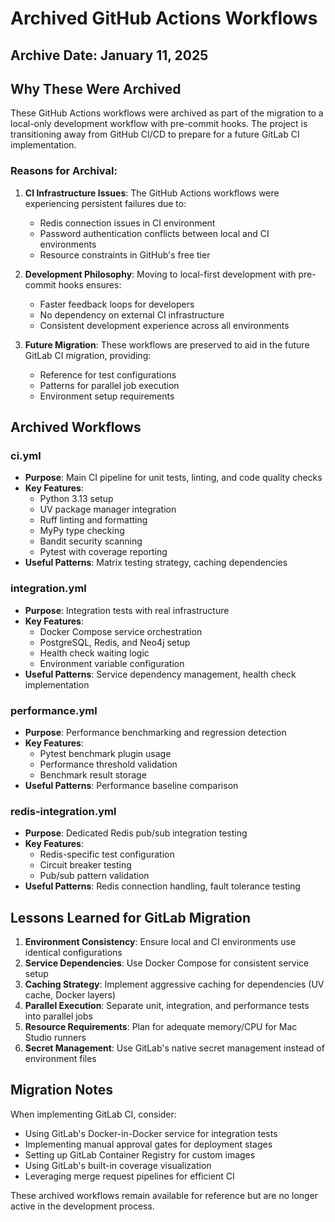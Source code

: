 # Archived GitHub Actions Workflows

## Archive Date: January 11, 2025

## Why These Were Archived

These GitHub Actions workflows were archived as part of the migration to a local-only development workflow with pre-commit hooks. The project is transitioning away from GitHub CI/CD to prepare for a future GitLab CI implementation.

### Reasons for Archival:
1. **CI Infrastructure Issues**: The GitHub Actions workflows were experiencing persistent failures due to:
   - Redis connection issues in CI environment
   - Password authentication conflicts between local and CI environments
   - Resource constraints in GitHub's free tier

2. **Development Philosophy**: Moving to local-first development with pre-commit hooks ensures:
   - Faster feedback loops for developers
   - No dependency on external CI infrastructure
   - Consistent development experience across all environments

3. **Future Migration**: These workflows are preserved to aid in the future GitLab CI migration, providing:
   - Reference for test configurations
   - Patterns for parallel job execution
   - Environment setup requirements

## Archived Workflows

### ci.yml
- **Purpose**: Main CI pipeline for unit tests, linting, and code quality checks
- **Key Features**:
  - Python 3.13 setup
  - UV package manager integration
  - Ruff linting and formatting
  - MyPy type checking
  - Bandit security scanning
  - Pytest with coverage reporting
- **Useful Patterns**: Matrix testing strategy, caching dependencies

### integration.yml
- **Purpose**: Integration tests with real infrastructure
- **Key Features**:
  - Docker Compose service orchestration
  - PostgreSQL, Redis, and Neo4j setup
  - Health check waiting logic
  - Environment variable configuration
- **Useful Patterns**: Service dependency management, health check implementation

### performance.yml
- **Purpose**: Performance benchmarking and regression detection
- **Key Features**:
  - Pytest benchmark plugin usage
  - Performance threshold validation
  - Benchmark result storage
- **Useful Patterns**: Performance baseline comparison

### redis-integration.yml
- **Purpose**: Dedicated Redis pub/sub integration testing
- **Key Features**:
  - Redis-specific test configuration
  - Circuit breaker testing
  - Pub/sub pattern validation
- **Useful Patterns**: Redis connection handling, fault tolerance testing

## Lessons Learned for GitLab Migration

1. **Environment Consistency**: Ensure local and CI environments use identical configurations
2. **Service Dependencies**: Use Docker Compose for consistent service setup
3. **Caching Strategy**: Implement aggressive caching for dependencies (UV cache, Docker layers)
4. **Parallel Execution**: Separate unit, integration, and performance tests into parallel jobs
5. **Resource Requirements**: Plan for adequate memory/CPU for Mac Studio runners
6. **Secret Management**: Use GitLab's native secret management instead of environment files

## Migration Notes

When implementing GitLab CI, consider:
- Using GitLab's Docker-in-Docker service for integration tests
- Implementing manual approval gates for deployment stages
- Setting up GitLab Container Registry for custom images
- Using GitLab's built-in coverage visualization
- Leveraging merge request pipelines for efficient CI

These archived workflows remain available for reference but are no longer active in the development process.
